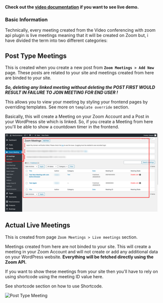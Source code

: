 **Check out the <a href="https://youtu.be/5Z2Ii0PnHRQ?t=126" target="_blank">video documentation</a> if you want to see live demo.**

### Basic Information

Technically, every meeting created from the Video conferencing with zoom api plugin is live meetings meaning that it will be created on Zoom but, i have divided the term into two different categories:

## Post Type Meetings

This is created when you create a new post from **`Zoom Meetings > Add New`** page. These posts are related to your site and meetings created from here are binded to your site. 

***So, deleting any linked meeting without deleting the POST FIRST WOULD RESULT IN FAILURE TO JOIN MEETING FOR END USER !*** 

This allows you to view your meeting by styling your frontend pages by overriding templates. See more on `template override` section. 

Basically, this will create a Meeting on your Zoom Account and a Post in your WordPress site which is linked. So, if you create a Meeting from here you'll be able to show a countdown timer in the frontend.

![Post Type Meeting Type](img/post-type-meetings.png)

## Actual Live Meetings

This is created from page `Zoom Meetings > Live meetings` section.

Meetings created from here are not binded to your site. This will create a meeting in your Zoom Account and will not create or add any additional data on your WordPress website. **Everything will be fetched directly using the Zoom API.**

If you want to show these meetings from your site then you'll have to rely on using shortcode using the meeting ID value here.

See shortcode section on how to use Shortcode.

<img src="https://www.codemanas.com/wp-content/uploads/2020/04/live-meetings.png" alt="Post Type Meeting">
 